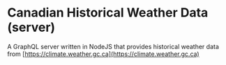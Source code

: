 # Canadian Historical Weather Data (server)

A GraphQL server written in NodeJS that provides historical weather data from [https://climate.weather.gc.ca](https://climate.weather.gc.ca)
